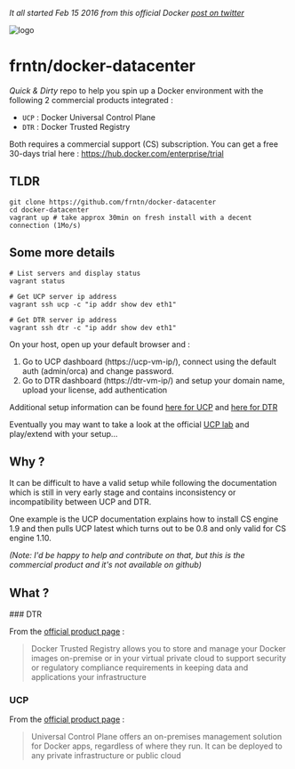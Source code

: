 *It all started Feb 15 2016 from this official Docker 
[post on twitter](https://twitter.com/docker/status/699276372204773376)*

![logo](https://raw.githubusercontent.com/frntn/docker-datacenter/master/docker-datacenter.png)

# frntn/docker-datacenter

*Quick & Dirty* repo to help you spin up a Docker environment with 
the following 2 commercial products integrated :

  * `UCP` : Docker Universal Control Plane
  * `DTR` : Docker Trusted Registry

Both requires a commercial support (CS) subscription.
You can get a free 30-days trial here : https://hub.docker.com/enterprise/trial

## TLDR

```
git clone https://github.com/frntn/docker-datacenter
cd docker-datacenter
vagrant up # take approx 30min on fresh install with a decent connection (1Mo/s)
```

## Some more details

```
# List servers and display status
vagrant status

# Get UCP server ip address
vagrant ssh ucp -c "ip addr show dev eth1"

# Get DTR server ip address
vagrant ssh dtr -c "ip addr show dev eth1"
```

On your host, open up your default browser and :

1. Go to UCP dashboard (https://ucp-vm-ip/), connect using the default auth 
(admin/orca) and change password.
2. Go to DTR dashboard (https://dtr-vm-ip/) and setup your domain name, upload
your license, add authentication

Additional setup information can be found
[here for UCP](http://ucp-beta-docs.s3-website-us-west-1.amazonaws.com/) and 
[here for DTR](https://docs.docker.com/docker-trusted-registry/configuration/) 

Eventually you may want to take a look at the official 
[UCP lab](https://github.com/docker/ucp_lab) and play/extend with your setup...

## Why ?

It can be difficult to have a valid setup while following the documentation 
which is still in very early stage and contains inconsistency or 
incompatibility between UCP and DTR. 

One example is the UCP documentation explains how to install CS engine 1.9 
and then pulls UCP latest which turns out to be 0.8 and only valid for CS 
engine 1.10.

*(Note: I'd be happy to help and contribute on that, but this is the 
commercial product and it's not available on github)*

## What ?

### DTR

From the [official product page](https://www.docker.com/products/docker-trusted-registry) :

> Docker Trusted Registry allows you to store and manage 
> your Docker images on-premise 
> or in your virtual private cloud to support security 
> or regulatory compliance requirements 
> in keeping data and applications your infrastructure

### UCP

From the [official product page](https://www.docker.com/products/docker-universal-control-plane) :

> Universal Control Plane offers an on-premises management 
> solution for Docker apps, regardless of where they run.
> It can be deployed to any private infrastructure 
> or public cloud


